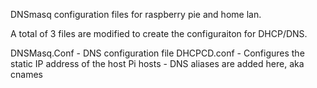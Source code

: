 DNSmasq configuration files for raspberry pie and home lan.

A total of 3 files are modified to create the configuraiton for DHCP/DNS.

DNSMasq.Conf - DNS configuration file
DHCPCD.conf - Configures the static IP address of the host Pi
hosts - DNS aliases are added here, aka cnames